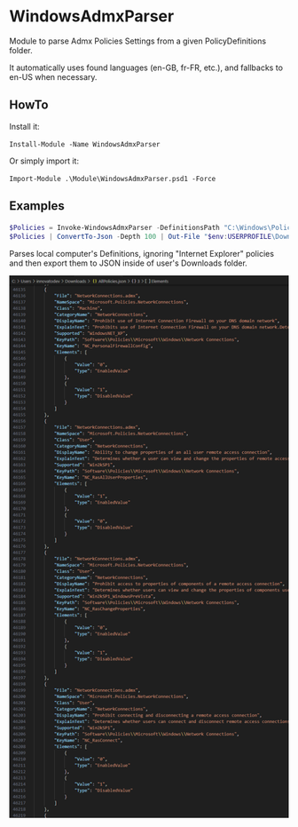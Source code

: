 # WindowsAdmxParser

Module to parse Admx Policies Settings from a given PolicyDefinitions folder.

It automatically uses found languages (en-GB, fr-FR, etc.), and fallbacks to en-US when necessary.

## HowTo

Install it:

`Install-Module -Name WindowsAdmxParser`

Or simply import it:

`Import-Module .\Module\WindowsAdmxParser.psd1 -Force`

## Examples

```powershell
$Policies = Invoke-WindowsAdmxParser -DefinitionsPath "C:\Windows\PolicyDefinitions" -IgnoredAdmx "inetres"
$Policies | ConvertTo-Json -Depth 100 | Out-File "$env:USERPROFILE\Downloads\AllPolicies.json" -Force
```

Parses local computer's Definitions, ignoring "Internet Explorer" policies and then export them to JSON inside of user's Downloads folder.

<div align="center">

![showcase1](media/showcase1.png)

</div>
